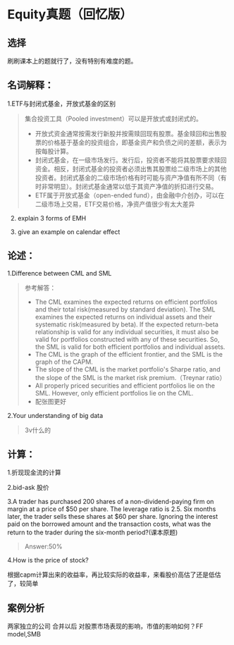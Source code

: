 # Equity真题（回忆版）

## 选择

刷刷课本上的题就行了，没有特别有难度的题。

## 名词解释：

1.ETF与封闭式基金，开放式基金的区别

> 集合投资工具（Pooled investment）可以是开放式或封闭式的。
>
> - 开放式资金通常按需发行新股并按需赎回现有股票。基金赎回和出售股票的价格基于基金的投资组合，即基金资产和负债之间的差额，表示为按每股计算。
> - 封闭式基金，在一级市场发行。发行后，投资者不能将其股票要求赎回资金。相反，封闭式基金的投资者必须出售其股票给二级市场上的其他投资者。封闭式基金的二级市场价格有时可能与资产净值有所不同（有时非常明显）。封闭式基金通常以低于其资产净值的折扣进行交易。
> - ETF属于开放式基金（open-ended fund），由金融中介创办，可以在二级市场上交易，ETF交易价格，净资产值很少有太大差异

2. explain 3 forms of EMH

3.  give an example on calendar effect



## 论述：

1.Difference between CML and SML

> 参考解答：
>
> - The CML examines the expected returns on efficient portfolios and their total risk(measured by standard
> deviation). The SML examines the expected returns on individual assets and their systematic risk(measured by
> beta). If the expected return-beta relationship is valid for any individual securities, it must also be valid for
> portfolios constructed with any of these securities. So, the SML is valid for both efficient portfolios and
> individual assets.
> - The CML is the graph of the efficient frontier, and the SML is the graph of the CAPM.
> - The slope of the CML is the market portfolio's Sharpe ratio, and the slope of the SML is the market risk
> premium.（Treynar ratio）
> - All properly priced securities and efficient portfolios lie on the SML. However, only efficient portfolios lie on the
> CML.
> - 配张图更好

2.Your understanding of big data

> 3v什么的

## 计算：

1.折现现金流的计算

2.bid-ask 股价

3.A trader has purchased 200 shares of a non-dividend-paying firm on margin at a price of
\$50 per share. The leverage ratio is 2.5. Six months later, the trader sells these shares at
\$60 per share. Ignoring the interest paid on the borrowed amount and the transaction
costs, what was the return to the trader during the six-month period?(课本原题)

> Answer:50%

4.How is the price of stock?

根据capm计算出来的收益率，再比较实际的收益率，来看股价高估了还是低估了，较简单



## 案例分析

两家独立的公司 合并以后 对股票市场表现的影响，市值的影响如何？FF model,SMB

